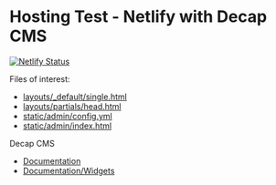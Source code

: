 # Hosting Test - Netlify with Decap CMS

[![Netlify Status](https://api.netlify.com/api/v1/badges/d02a1693-82f9-43ea-b2df-07cbc220428d/deploy-status)](https://app.netlify.com/sites/hosting-netlify-decap-cms/deploys)

Files of interest:

- [layouts/_default/single.html](/layouts/_default/single.html#L8-L15)
- [layouts/partials/head.html](/layouts/partials/head.html#L4)
- [static/admin/config.yml](/static/admin/config.yml)
- [static/admin/index.html](/static/admin/index.html)

Decap CMS

- [Documentation](https://decapcms.org/docs/intro/)
- [Documentation/Widgets](https://decapcms.org/docs/widgets/)
